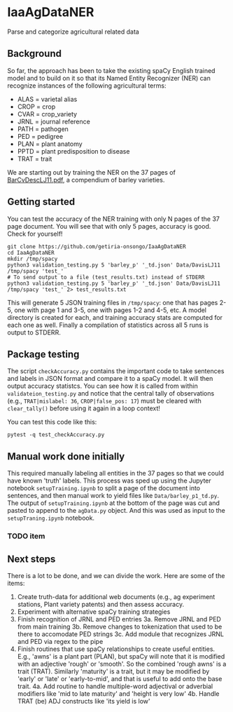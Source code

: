 # IaaAgDataNER
Parse and categorize agricultural related data

## Background
So far, the approach has been to take the existing spaCy English trained
model and to build on it so that its Named Entity Recognizer (NER) can
recognize instances of the following agricultural terms:
- ALAS = varietal alias
- CROP = crop
- CVAR = crop_variety
- JRNL = journal reference
- PATH = pathogen
- PED  = pedigree
- PLAN = plant anatomy
- PPTD = plant predisposition to disease
- TRAT = trait

We are starting out by training the NER on the 37 pages of
[BarCvDescLJ11.pdf](https://smallgrains.ucdavis.edu/cereal_files/BarCvDescLJ11.pdf),
a compendium of barley varieties.

## Getting started
You can test the accuracy of the NER training with only N pages of the 37 page document. You will see that with only 5 pages, accuracy is good. Check for yourself!
```
git clone https://github.com/getiria-onsongo/IaaAgDataNER
cd IaaAgDataNER
mkdir /tmp/spacy
python3 validation_testing.py 5 'barley_p' '_td.json' Data/DavisLJ11 /tmp/spacy 'test_'
# To send output to a file (test_results.txt) instead of STDERR
python3 validation_testing.py 5 'barley_p' '_td.json' Data/DavisLJ11 /tmp/spacy 'test_' 2> test_results.txt
```
This will generate 5 JSON training files in `/tmp/spacy`: one that has
pages 2-5, one with page 1 and 3-5, one with pages 1-2 and 4-5, etc. A
model directory is created for each, and training accuracy stats are computed
for each one as well. Finally a compilation of statistics across all 5 runs
is output to STDERR.

## Package testing
The script `checkAccuracy.py` contains the important code to take sentences and
labels in JSON format and compare it to a spaCy model. It will then output
accuracy statistcs. You can see how it is called from within
`validateion_testing.py` and notice that the central tally of observations
(e.g., `TRAT|mislabel: 36`, `CROP|false_pos: 17`) must be cleared with
`clear_tally()` before using it again in a loop context!

You can test this code like this:
```
pytest -q test_checkAccuracy.py
```

## Manual work done initially
This required manually labeling all
entities in the 37 pages so that we could have known 'truth' labels.
This process was sped up using the Jupyter notebook `setupTraining.ipynb`
to split a page of the document into sentences, and then manual work to
yield files like `Data/barley_p1_td.py`. The output of `setupTraining.ipynb`
at the bottom of the page was cut and pasted to append to the `agData.py`
object. And this was used as input to the `setupTraning.ipynb` notebook.

### TODO item

## Next steps
There is a lot to be done, and we can divide the work. Here are some of the
items:
1. Create truth-data for additional web documents (e.g., ag experiment stations, Plant variety patents) and then assess accuracy.
2. Experiment with alternative spaCy training strategies
3. Finish recognition of JRNL and PED entries
   3a. Remove JRNL and PED from main training
   3b. Remove changes to tokenization that used to be there to accomodate PED strings
   3c. Add module that recognizes JRNL and PED via regex to the pipe
4. Finish routines that use spaCy relationships to create useful entities. E.g., 'awns' is a plant part (PLAN), but spaCy will note that it is modified with an adjective 'rough' or 'smooth'. So the combined 'rough awns' is a trait (TRAT). Similarly 'maturity' is a trait, but it may be modified by 'early' or 'late' or 'early-to-mid', and that is useful to add onto the base trait.
   4a. Add routine to handle multiple-word adjectival or adverbial modifiers like 'mid to late maturity' and 'height is very low'
   4b. Handle TRAT (be) ADJ constructs like 'its yield is low'
